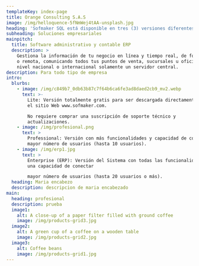 ```yaml
---
templateKey: index-page
title: Orange Consulting S.A.S
image: /img/helloquence-5fNmWej4tAA-unsplash.jpg
heading: 'Sofmaker SQL está disponible en tres (3) versiones diferentes:'
subheading: Soluciones empresariales
mainpitch:
  title: Software administrativo y contable ERP
  description: >
    Gestiona la información de tu negocio en línea y tiempo real, de forma local
    o remota, comunicando todos tus puntos de venta, sucursales u oficinas a
    nivel nacional o internacional solamente un servidor central.
description: Para todo tipo de empresa
intro:
  blurbs:
    - image: /img/c849b7_0db63b87c7f64b6ca6fe3ad8daed2cb9_mv2.webp
      text: >-
        Lite: Versión totalmente gratis para ser descargada directamente desde
        el sitio Web www.sofmaker.com. 

        No requiere comprar una suscripción de soporte técnico y
        actualizaciones.
    - image: /img/profesional.png
      text: >
        Professional: Versión con más funcionalidades y capacidad de conectar
        mayor número de usuarios (hasta 10 usuarios).
    - image: /img/erp1.jpg
      text: >
        Enterprise (ERP): Versión del Sistema con todas las funcionalidades y
        una capacidad de conectar 

        mayor número de usuarios (hasta 20 usuarios o más).
  heading: Maria encabezo
  description: descripcion de maria encabezado
main:
  heading: profesional
  description: prueba
  image1:
    alt: A close-up of a paper filter filled with ground coffee
    image: /img/products-grid3.jpg
  image2:
    alt: A green cup of a coffee on a wooden table
    image: /img/products-grid2.jpg
  image3:
    alt: Coffee beans
    image: /img/products-grid1.jpg
---
```



